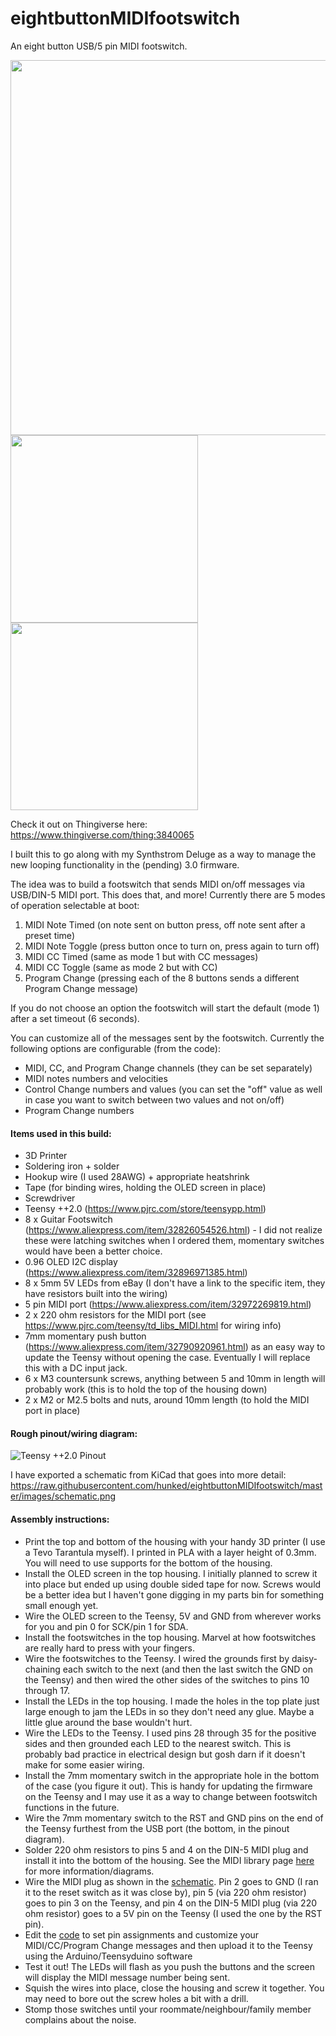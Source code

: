 # eightbuttonMIDIfootswitch
An eight button USB/5 pin MIDI footswitch. 

<img src=https://raw.githubusercontent.com/hunked/eightbuttonMIDIfootswitch/master/images/housing1.jpg width=600>
<img src=https://raw.githubusercontent.com/hunked/eightbuttonMIDIfootswitch/master/images/housing2.jpg width=300><img src=https://raw.githubusercontent.com/hunked/eightbuttonMIDIfootswitch/master/images/housing3.jpg width=300>


Check it out on Thingiverse here: https://www.thingiverse.com/thing:3840065

I built this to go along with my Synthstrom Deluge as a way to manage the new looping functionality in the (pending) 3.0 firmware. 

The idea was to build a footswitch that sends MIDI on/off messages via USB/DIN-5 MIDI port. This does that, and more! 
Currently there are 5 modes of operation selectable at boot:
1. MIDI Note Timed (on note sent on button press, off note sent after a preset time)
2. MIDI Note Toggle (press button once to turn on, press again to turn off)
3. MIDI CC Timed (same as mode 1 but with CC messages) 
4. MIDI CC Toggle (same as mode 2 but with CC)
5. Program Change (pressing each of the 8 buttons sends a different Program Change message)

If you do not choose an option the footswitch will start the default (mode 1) after a set timeout (6 seconds). 

You can customize all of the messages sent by the footswitch. Currently the following options are configurable (from the code):
- MIDI, CC, and Program Change channels (they can be set separately)
- MIDI notes numbers and velocities
- Control Change numbers and values (you can set the "off" value as well in case you want to switch between two values and not on/off)
- Program Change numbers

#### Items used in this build:
- 3D Printer
- Soldering iron + solder
- Hookup wire (I used 28AWG) + appropriate heatshrink
- Tape (for binding wires, holding the OLED screen in place)
- Screwdriver
- Teensy ++2.0 (https://www.pjrc.com/store/teensypp.html)
- 8 x Guitar Footswitch (https://www.aliexpress.com/item/32826054526.html) - I did not realize these were latching switches when I ordered them, momentary switches would have been a better choice.
- 0.96 OLED I2C display (https://www.aliexpress.com/item/32896971385.html)
- 8 x 5mm 5V LEDs from eBay (I don't have a link to the specific item, they have resistors built into the wiring)
- 5 pin MIDI port (https://www.aliexpress.com/item/32972269819.html)
- 2 x 220 ohm resistors for the MIDI port (see https://www.pjrc.com/teensy/td_libs_MIDI.html for wiring info)
- 7mm momentary push button (https://www.aliexpress.com/item/32790920961.html) as an easy way to update the Teensy without opening the case. Eventually I will replace this with a DC input jack.
- 6 x M3 countersunk screws, anything between 5 and 10mm in length will probably work (this is to hold the top of the housing down)
- 2 x M2 or M2.5 bolts and nuts, around 10mm length (to hold the MIDI port in place)

#### Rough pinout/wiring diagram:
![Teensy ++2.0 Pinout](https://raw.githubusercontent.com/hunked/eightbuttonMIDIfootswitch/master/images/pinout.png)

I have exported a schematic from KiCad that goes into more detail:
https://raw.githubusercontent.com/hunked/eightbuttonMIDIfootswitch/master/images/schematic.png

#### Assembly instructions:
- Print the top and bottom of the housing with your handy 3D printer (I use a Tevo Tarantula myself). I printed in PLA with a layer height of 0.3mm. You will need to use supports for the bottom of the housing.
- Install the OLED screen in the top housing. I initially planned to screw it into place but ended up using double sided tape for now. Screws would be a better idea but I haven't gone digging in my parts bin for something small enough yet.
- Wire the OLED screen to the Teensy, 5V and GND from wherever works for you and pin 0 for SCK/pin 1 for SDA.
- Install the footswitches in the top housing. Marvel at how footswitches are really hard to press with your fingers.
- Wire the footswitches to the Teensy. I wired the grounds first by daisy-chaining each switch to the next (and then the last switch the GND on the Teensy) and then wired the other sides of the switches to pins 10 through 17.
- Install the LEDs in the top housing. I made the holes in the top plate just large enough to jam the LEDs in so they don't need any glue. Maybe a little glue around the base wouldn't hurt.
- Wire the LEDs to the Teensy. I used pins 28 through 35 for the positive sides and then grounded each LED to the nearest switch. This is probably bad practice in electrical design but gosh darn if it doesn't make for some easier wiring.
- Install the 7mm momentary switch in the appropriate hole in the bottom of the case (you figure it out). This is handy for updating the firmware on the Teensy and I may use it as a way to change between footswitch functions in the future.
- Wire the 7mm momentary switch to the RST and GND pins on the end of the Teensy furthest from the USB port (the bottom, in the pinout diagram). 
- Solder 220 ohm resistors to pins 5 and 4 on the DIN-5 MIDI plug and install it into the bottom of the housing. See the MIDI library page [here](https://www.pjrc.com/teensy/td_libs_MIDI.html) for more information/diagrams.
- Wire the MIDI plug as shown in the [schematic](https://raw.githubusercontent.com/hunked/eightbuttonMIDIfootswitch/master/images/schematic.png). Pin 2 goes to GND (I ran it to the reset switch as it was close by), pin 5 (via 220 ohm resistor) goes to pin 3 on the Teensy, and pin 4 on the DIN-5 MIDI plug (via 220 ohm resistor) goes to a 5V pin on the Teensy (I used the one by the RST pin).
- Edit the [code](https://github.com/hunked/eightbuttonMIDIfootswitch/blob/master/8buttonfootswitch.ino) to set pin assignments and customize your MIDI/CC/Program Change messages and then upload it to the Teensy using the Arduino/Teensyduino software
- Test it out! The LEDs will flash as you push the buttons and the screen will display the MIDI message number being sent. 
- Squish the wires into place, close the housing and screw it together. You may need to bore out the screw holes a bit with a drill.
- Stomp those switches until your roommate/neighbour/family member complains about the noise.
